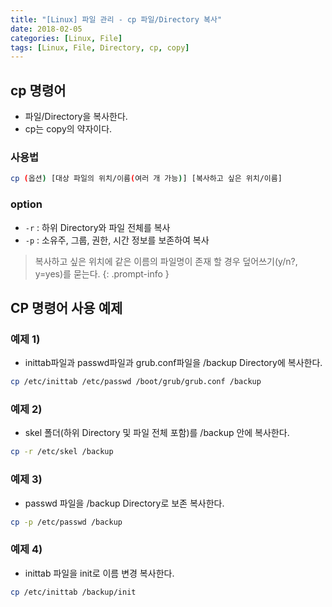 ```yaml
---
title: "[Linux] 파일 관리 - cp 파일/Directory 복사"
date: 2018-02-05
categories: [Linux, File]
tags: [Linux, File, Directory, cp, copy]
---
```


## cp 명령어

- 파일/Directory을 복사한다.
- cp는 copy의 약자이다.

### 사용법

```bash
cp (옵션) [대상 파일의 위치/이름(여러 개 가능)] [복사하고 싶은 위치/이름]
```

### option

- `-r` : 하위 Directory와 파일 전체를 복사
- `-p` : 소유주, 그룹, 권한, 시간 정보를 보존하여 복사

> 복사하고 싶은 위치에 같은 이름의 파일명이 존재 할 경우 덮어쓰기(y/n?, y=yes)를 묻는다.
{: .prompt-info }

## CP 명령어 사용 예제
### 예제 1)

- inittab파일과 passwd파일과 grub.conf파일을 /backup Directory에 복사한다.

```bash
cp /etc/inittab /etc/passwd /boot/grub/grub.conf /backup
```

### 예제 2)

- skel 폴더(하위 Directory 및 파일 전체 포함)를 /backup 안에 복사한다.

```bash
cp -r /etc/skel /backup
```

### 예제 3)

- passwd 파일을 /backup Directory로 보존 복사한다.

```bash
cp -p /etc/passwd /backup
```

### 예제 4)

- inittab 파일을 init로 이름 변경 복사한다.

```bash
cp /etc/inittab /backup/init
```